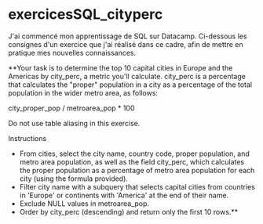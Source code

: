# exercicesSQL_cityperc

J'ai commencé mon apprentissage de SQL sur Datacamp.
Ci-dessous les consignes d'un exercice que j'ai réalisé dans ce cadre, afin de mettre en pratique mes nouvelles connaissances.



**Your task is to determine the top 10 capital cities in Europe and the Americas by city_perc, a metric you'll calculate. city_perc is a percentage that calculates the "proper" population in a city as a percentage of the total population in the wider metro area, as follows:

city_proper_pop / metroarea_pop * 100

Do not use table aliasing in this exercise.

Instructions
- From cities, select the city name, country code, proper population, and metro area population, as well as the field city_perc, which calculates the proper population as a percentage of metro area population for each city (using the formula provided).
- Filter city name with a subquery that selects capital cities from countries in 'Europe' or continents with 'America' at the end of their name.
- Exclude NULL values in metroarea_pop.
- Order by city_perc (descending) and return only the first 10 rows.**
